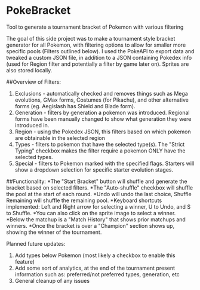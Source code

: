 # PokeBracket
Tool to generate a tournament bracket of Pokemon with various filtering

The goal of this side project was to make a tournament style bracket generator for all Pokemon, with filtering options to allow for smaller more specific pools (Filters outlined below).
I used the PokeAPI to export data and tweaked a custom JSON file, in addition to a JSON containing Pokedex info (used for Region filter and potentially a filter by game later on).  Sprites are also stored locally.

##Overview of Filters:
1. Exclusions - automatically checked and removes things such as Mega evolutions, GMax forms, Costumes (for Pikachu), and other alternative forms (eg. Aegislash has Shield and Blade form).
2. Generation - filters by generation a pokemon was introduced.  Regional forms have been manually changed to show what generation they were introduced in.
3. Region - using the Pokedex JSON, this filters based on which pokemon are obtainable in the selected region
4. Types - filters to pokemon that have the selected type(s).  The "Strict Typing" checkbox makes the filter require a pokemon ONLY have the selected types.
5. Special - filters to Pokemon marked with the specified flags.  Starters will show a dropdown selection for specific starter evolution stages.

##Functionality:
*The "Start Bracket" button will shuffle and generate the bracket based on selected filters.
*The "Auto-shuffle" checkbox will shuffle the pool at the start of each round.
*Undo will undo the last choice, Shuffle Remaining will shuffle the remaining pool.
*Keyboard shortcuts implemented: Left and Right arrow for selecting a winner, U to Undo, and S to Shuffle.
*You can also click on the sprite image to select a winner.
*Below the matchup is a "Match History" that shows prior matchups and winners.
*Once the bracket is over a "Champion" section shows up, showing the winner of the tournament.


Planned future updates:
1. Add types below Pokemon (most likely a checkbox to enable this feature)
2. Add some sort of analytics, at the end of the tournament present information such as: preferred/not preferred types, generation, etc
3. General cleanup of any issues
